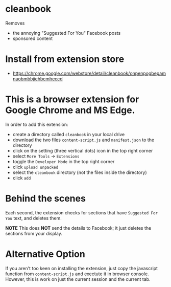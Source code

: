 # cleanbook
Removes
- the annoying "Suggested For You" Facebook posts
- sponsored content

# Install from extension store
- https://chrome.google.com/webstore/detail/cleanbook/onpenpogbepamnaobmbbjiehbcmheccd

# This is a browser extension for Google Chrome and MS Edge.
In order to add this extension:
- create a directory called `cleanbook` in your local drive
- download the two files `content-script.js` and `manifest.json` to the directory
- click on the setting (three vertical dots) icon in the top right corner
- select `More Tools` -> `Extensions`
- toggle the `Developer Mode` in the top right corner
- click `upload unpacked`
- select the `cleanbook` directory (not the files inside the directory)
- click `add`

# Behind the scenes
Each second, the extension checks for sections that have `Suggested For You` text, and deletes them.

**NOTE** This does **NOT** send the details to Facebook; it just deletes the sections from your display.

# Alternative Option
If you aren't too keen on installing the extension, just copy the javascript function from `content-script.js` and exectute it in browser console. However, this is work on just the current session and the current tab.
